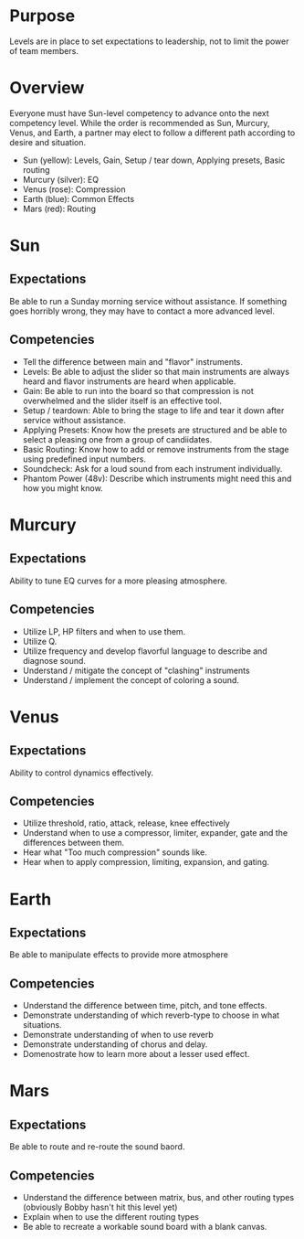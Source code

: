 # Purpose

Levels are in place to set expectations to leadership, not to limit the power of team members.

# Overview

Everyone must have Sun-level competency to advance onto the next competency level. While the order is recommended as Sun, Murcury, Venus, and Earth, a partner may elect to follow a different path according to desire and situation.

- Sun (yellow): Levels, Gain, Setup / tear down, Applying presets, Basic routing
- Murcury (silver): EQ
- Venus (rose): Compression
- Earth (blue): Common Effects
- Mars (red): Routing

# Sun

## Expectations

Be able to run a Sunday morning service without assistance. If something goes horribly wrong, they may have to contact a more advanced level.

## Competencies

- Tell the difference between main and "flavor" instruments.
- Levels: Be able to adjust the slider so that main instruments are always heard and flavor instruments are heard when applicable.
- Gain: Be able to run into the board so that compression is not overwhelmed and the slider itself is an effective tool.
- Setup / teardown: Able to bring the stage to life and tear it down after service without assistance.
- Applying Presets: Know how the presets are structured and be able to select a pleasing one from a group of candiidates.
- Basic Routing: Know how to add or remove instruments from the stage using predefined input numbers.
- Soundcheck: Ask for a loud sound from each instrument individually. 
- Phantom Power (48v): Describe which instruments might need this and how you might know.

# Murcury

## Expectations

Ability to tune EQ curves for a more pleasing atmosphere.

## Competencies

- Utilize LP, HP filters and when to use them.
- Utilize Q.
- Utilize frequency and develop flavorful language to describe and diagnose sound.
- Understand / mitigate the concept of "clashing" instruments
- Understand / implement the concept of coloring a sound.

# Venus

## Expectations

Ability to control dynamics effectively.

## Competencies

- Utilize threshold, ratio, attack, release, knee effectively
- Understand when to use a compressor, limiter, expander, gate and the differences between them.
- Hear what "Too much compression" sounds like.
- Hear when to apply compression, limiting, expansion, and gating.

# Earth

## Expectations

Be able to manipulate effects to provide more atmosphere

## Competencies

- Understand the difference between time, pitch, and tone effects.
- Demonstrate understanding of which reverb-type to choose in what situations.
- Demonstrate understanding of when to use reverb
- Demonstrate understanding of chorus and delay.
- Domenostrate how to learn more about a lesser used effect.

# Mars

## Expectations

Be able to route and re-route the sound baord.

## Competencies

- Understand the difference between matrix, bus, and other routing types (obviously Bobby hasn't hit this level yet)
- Explain when to use the different routing types
- Be able to recreate a workable sound board with a blank canvas.
